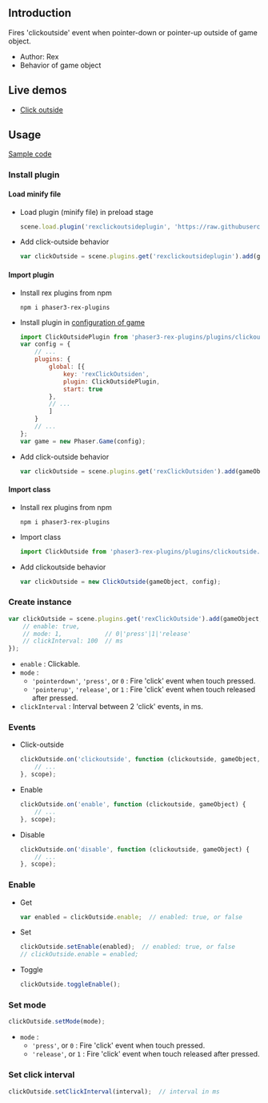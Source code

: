 ## Introduction

Fires 'clickoutside' event when pointer-down or pointer-up outside of game object.

- Author: Rex
- Behavior of game object

## Live demos

- [Click outside](https://codepen.io/rexrainbow/pen/VwQLKzE)

## Usage

[Sample code](https://github.com/rexrainbow/phaser3-rex-notes/tree/master/examples/click-outside)

### Install plugin

#### Load minify file

- Load plugin (minify file) in preload stage
    ```javascript
    scene.load.plugin('rexclickoutsideplugin', 'https://raw.githubusercontent.com/rexrainbow/phaser3-rex-notes/master/dist/rexclickoutsideplugin.min.js', true);
    ```
- Add click-outside behavior
    ```javascript
    var clickOutside = scene.plugins.get('rexclickoutsideplugin').add(gameObject, config);
    ```

#### Import plugin

- Install rex plugins from npm
    ```
    npm i phaser3-rex-plugins
    ```
- Install plugin in [configuration of game](game.md#configuration)
    ```javascript
    import ClickOutsidePlugin from 'phaser3-rex-plugins/plugins/clickoutside-plugin.js';
    var config = {
        // ...
        plugins: {
            global: [{
                key: 'rexClickOutsiden',
                plugin: ClickOutsidePlugin,
                start: true
            },
            // ...
            ]
        }
        // ...
    };
    var game = new Phaser.Game(config);
    ```
- Add click-outside behavior
    ```javascript
    var clickOutside = scene.plugins.get('rexClickOutsiden').add(gameObject, config);
    ```

#### Import class

- Install rex plugins from npm
    ```
    npm i phaser3-rex-plugins
    ```
- Import class
    ```javascript
    import ClickOutside from 'phaser3-rex-plugins/plugins/clickoutside.js';
    ```
- Add clickoutside behavior
    ```javascript
    var clickOutside = new ClickOutside(gameObject, config);
    ```

### Create instance

```javascript
var clickOutside = scene.plugins.get('rexClickOutside').add(gameObject, {
    // enable: true,
    // mode: 1,            // 0|'press'|1|'release'
    // clickInterval: 100  // ms
});
```

- `enable` : Clickable.
- `mode` :
    - `'pointerdown'`, `'press'`, or `0` : Fire 'click' event when touch pressed.
    - `'pointerup'`, `'release'`, or `1` : Fire 'click' event when touch released after pressed.
- `clickInterval` : Interval between 2 'click' events, in ms.

### Events

- Click-outside
    ```javascript
    clickOutside.on('clickoutside', function (clickoutside, gameObject, pointer) {
        // ...
    }, scope);
    ```
- Enable
    ```javascript
    clickOutside.on('enable', function (clickoutside, gameObject) {
        // ...
    }, scope);
    ```
- Disable
    ```javascript
    clickOutside.on('disable', function (clickoutside, gameObject) {
        // ...
    }, scope);
    ```

### Enable

- Get
    ```javascript
    var enabled = clickOutside.enable;  // enabled: true, or false
    ```
- Set
    ```javascript
    clickOutside.setEnable(enabled);  // enabled: true, or false
    // clickOutside.enable = enabled;
    ```
- Toggle
    ```javascript
    clickOutside.toggleEnable();
    ```

### Set mode

```javascript
clickOutside.setMode(mode);
```

- `mode` :
    - `'press'`, or `0` : Fire 'click' event when touch pressed.
    - `'release'`, or `1` : Fire 'click' event when touch released after pressed.

### Set click interval

```javascript
clickOutside.setClickInterval(interval);  // interval in ms
```